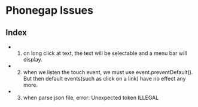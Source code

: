 # Phonegap Issues

## Index
* 1. on long click at text, the text will be selectable and a menu bar will display.
* 2. when we listen the touch event, we must use event.preventDefault(). But then default events(such as click on a link) have no effect any more.
* 3. when parse json file, error: Unexpected token ILLEGAL


